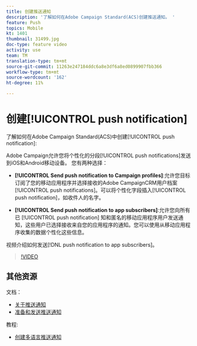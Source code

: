 ```yaml
---
title: 创建推送通知
description: '了解如何在Adobe Campaign Standard(ACS)创建推送通知。 '
feature: Push
topics: Mobile
kt: 1401
thumbnail: 31499.jpg
doc-type: feature video
activity: use
team: TM
translation-type: tm+mt
source-git-commit: 11263e247184ddc6a8e3df6a8ed0899907fbb366
workflow-type: tm+mt
source-wordcount: '162'
ht-degree: 11%

---
```



# 创建[!UICONTROL push notification]

了解如何在Adobe Campaign Standard(ACS)中创建[!UICONTROL push notification]:

Adobe Campaign允许您将个性化的分段[!UICONTROL push notifications]发送到iOS和Android移动设备。 您有两种选择：

* **[!UICONTROL Send push notification to Campaign profiles]**:允许您目标订阅了您的移动应用程序并选择接收的Adobe CampaignCRM用户档案 [!UICONTROL push notifications]。可以将个性化字段插入[!UICONTROL push notification]，如收件人的名字。

* **[!UICONTROL Send push notification to app subscribers]**:允许您向所有已 [!UICONTROL push notification] 知和匿名的移动应用程序用户发送通知，这些用户已选择接收来自您的应用程序的通知。您可以使用从移动应用程序收集的数据个性化这些信息。

视频介绍如何发送[!DNL push notification to app subscribers]。

>[!VIDEO](https://video.tv.adobe.com/v/31499?quality=12)

## 其他资源

文档：

* [关于推送通知](https://docs.adobe.com/content/help/en/campaign-standard/using/communication-channels/push-notifications/about-push-notifications.html)
* [准备和发送推送通知](https://docs.adobe.com/content/help/en/campaign-standard/using/communication-channels/push-notifications/preparing-and-sending-a-push-notification.html)

教程:

* [创建多语言推送通知](/help/communication-channels/mobile/push-notifications/creating-multilingual-push-notifications.md)
